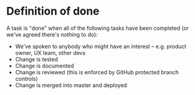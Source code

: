 # Definition of done

A task is "done" when all of the following tasks have been completed (or we've
agreed there's nothing to do):

*   We've spoken to anybody who might have an interest – e.g. product owner,
    UX team, other devs
*   Change is tested
*   Change is documented
*   Change is reviewed (this is enforced by GitHub protected branch controls)
*   Change is merged into master and deployed
